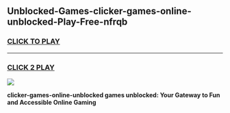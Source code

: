 
## Unblocked-Games-clicker-games-online-unblocked-Play-Free-nfrqb
<h3>
<a href="https://premium76.site?title=clicker-games-online-unblocked&ref=10A">CLICK TO PLAY</a></h3>
<hr>

<h3>
<a href="https://premium76.site?title=clicker-games-online-unblocked&ref=10A">CLICK 2 PLAY</a>
  
</h3>

<a href="https://premium76.site?title=clicker-games-online-unblocked&ref=10A"><img src="https://clearcache.store/games.png"></a>


**clicker-games-online-unblocked games unblocked: Your Gateway to Fun and Accessible Online Gaming**
